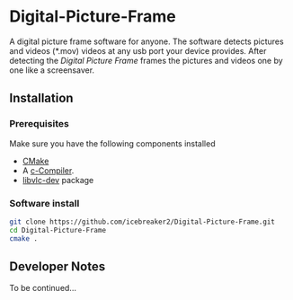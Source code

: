# Digital-Picture-Frame
A digital picture frame software for anyone. The software detects pictures and videos (*.mov) videos at any usb port your device provides. After detecting the *Digital Picture Frame* frames the pictures and videos one by one like a screensaver.

## Installation

### Prerequisites
Make sure you have the following components installed

* [CMake](https://cmake.org/download/)
* A [c-Compiler](https://wiki.ubuntuusers.de/GCC/).
* [libvlc-dev](https://wiki.videolan.org/LibVLC_Tutorial/) package

### Software install
```bash
git clone https://github.com/icebreaker2/Digital-Picture-Frame.git
cd Digital-Picture-Frame
cmake .
```

## Developer Notes
To be continued...